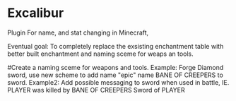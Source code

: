 Excalibur
=========

Plugin For name, and stat changing in Minecraft,

Eventual goal: To completely replace the exsisting enchantment table with better built enchantment and naming sceme for weaps an tools.

#Create a naming sceme for weapons and tools. 
	Example: Forge Diamond sword, use new scheme to add name "epic" name BANE OF CREEPERS to sword.
		Example2: Add possible messaging to sword when used in battle, IE. PLAYER was killed by BANE OF CREEPERS Sword of PLAYER
